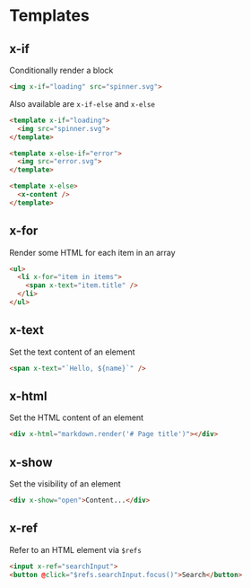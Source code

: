 # Templates

## x-if

Conditionally render a block

```html
<img x-if="loading" src="spinner.svg">
```

Also available are `x-if-else` and `x-else`

```html
<template x-if="loading">
  <img src="spinner.svg">
</template>

<template x-else-if="error">
  <img src="error.svg">
</template>

<template x-else>
  <x-content />
</template>
```

## x-for

Render some HTML for each item in an array

```html
<ul>
  <li x-for="item in items">
    <span x-text="item.title" />
  </li>
</ul>
```

## x-text

Set the text content of an element

```html
<span x-text="`Hello, ${name}`" />
```

## x-html

Set the HTML content of an element

```html
<div x-html="markdown.render('# Page title')"></div>
```

## x-show

Set the visibility of an element

```html
<div x-show="open">Content...</div>
```

## x-ref

Refer to an HTML element via `$refs`

```html
<input x-ref="searchInput">
<button @click="$refs.searchInput.focus()">Search</button>
```
